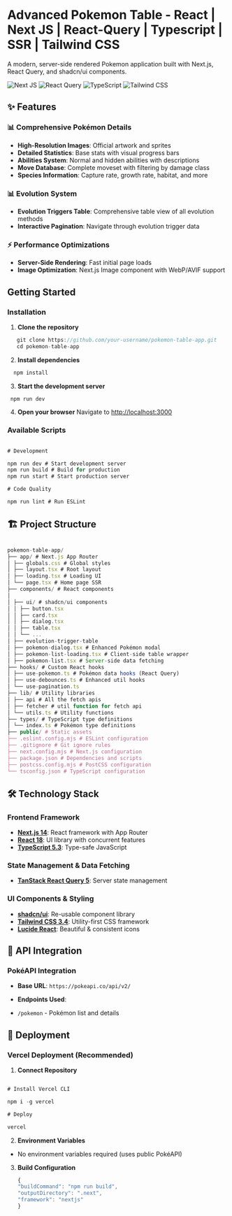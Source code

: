 # Advanced Pokemon Table - React | Next JS | React-Query | Typescript | SSR | Tailwind CSS

A modern, server-side rendered Pokemon application built with Next.js, React Query, and shadcn/ui components.

![Next JS](https://img.shields.io/badge/Next.js-15-black?style=for-the-badge&logo=next.js)
![React Query](https://img.shields.io/badge/React_Query-5.17-red?style=for-the-badge&logo=react-query)
![TypeScript](https://img.shields.io/badge/TypeScript-5.3-blue?style=for-the-badge&logo=typescript)
![Tailwind CSS](https://img.shields.io/badge/Tailwind_CSS-4-38B2AC?style=for-the-badge&logo=tailwind-css)

## ✨ Features

### 📊 **Comprehensive Pokémon Details**

- **High-Resolution Images**: Official artwork and sprites
- **Detailed Statistics**: Base stats with visual progress bars
- **Abilities System**: Normal and hidden abilities with descriptions
- **Move Database**: Complete moveset with filtering by damage class
- **Species Information**: Capture rate, growth rate, habitat, and more

### 📊 **Evolution System**

- **Evolution Triggers Table**: Comprehensive table view of all evolution methods
- **Interactive Pagination**: Navigate through evolution trigger data

### ⚡ **Performance Optimizations**

- **Server-Side Rendering**: Fast initial page loads
- **Image Optimization**: Next.js Image component with WebP/AVIF support

## Getting Started

### Installation

1. **Clone the repository**

```js
   git clone https://github.com/your-username/pokemon-table-app.git
   cd pokemon-table-app
```

2. **Install dependencies**

```js
  npm install
```

3. **Start the development server**

```js
 npm run dev
```

4. **Open your browser**
   Navigate to [http://localhost:3000](http://localhost:3000)

### Available Scripts

```js

# Development

npm run dev # Start development server
npm run build # Build for production
npm run start # Start production server

# Code Quality

npm run lint # Run ESLint

```

## 🏗️ Project Structure

```js

pokemon-table-app/
├── app/ # Next.js App Router
│ ├── globals.css # Global styles
│ ├── layout.tsx # Root layout
│ ├── loading.tsx # Loading UI
│ └── page.tsx # Home page SSR
├── components/ # React components
│
│ ├── ui/ # shadcn/ui components
│ │ ├── button.tsx
│ │ ├── card.tsx
│ │ ├── dialog.tsx
│ │ ├── table.tsx
│ │ └── ...
│ ├── evolution-trigger-table
│ ├── pokemon-dialog.tsx # Enhanced Pokémon modal
│ ├── pokemon-list-loading.tsx # Client-side table wrapper
│ ├── pokemon-list.tsx # Server-side data fetching
├── hooks/ # Custom React hooks
│ ├── use-pokemon.ts # Pokémon data hooks (React Query)
│ ├── use-debounces.ts # Enhanced util hooks
│ └── use-pagination.ts
├── lib/ # Utility libraries
│ ├── api # All the fetch apis
│ ├── fetcher # util function for fetch api
│ └── utils.ts # Utility functions
├── types/ # TypeScript type definitions
│ └── index.ts # Pokémon type definitions
├── public/ # Static assets
├── .eslint.config.mjs # ESLint configuration
├── .gitignore # Git ignore rules
├── next.config.mjs # Next.js configuration
├── package.json # Dependencies and scripts
├── postcss.config.mjs # PostCSS configuration
└── tsconfig.json # TypeScript configuration

```

## 🛠️ Technology Stack

### **Frontend Framework**

- **[Next.js 14](https://nextjs.org/)**: React framework with App Router
- **[React 18](https://reactjs.org/)**: UI library with concurrent features
- **[TypeScript 5.3](https://www.typescriptlang.org/)**: Type-safe JavaScript

### **State Management & Data Fetching**

- **[TanStack React Query 5](https://tanstack.com/query)**: Server state management

### **UI Components & Styling**

- **[shadcn/ui](https://ui.shadcn.com/)**: Re-usable component library
- **[Tailwind CSS 3.4](https://tailwindcss.com/)**: Utility-first CSS framework
- **[Lucide React](https://lucide.dev/)**: Beautiful & consistent icons

## 📡 API Integration

### **PokéAPI Integration**

- **Base URL**: `https://pokeapi.co/api/v2/`
- **Endpoints Used**:

- `/pokemon` - Pokémon list and details

## 🚀 Deployment

### **Vercel Deployment** (Recommended)

1. **Connect Repository**

```js

# Install Vercel CLI

npm i -g vercel

# Deploy

vercel

```

2. **Environment Variables**

- No environment variables required (uses public PokéAPI)

3. **Build Configuration**
   ```js
   {
   "buildCommand": "npm run build",
   "outputDirectory": ".next",
   "framework": "nextjs"
   }
   ```
